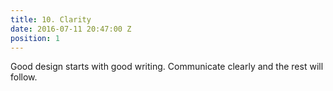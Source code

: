 ```yaml
---
title: 10. Clarity
date: 2016-07-11 20:47:00 Z
position: 1
---
```


Good design starts with good writing. Communicate clearly and the rest will follow.
